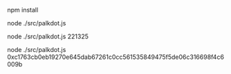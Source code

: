 npm install

node ./src/palkdot.js 

node ./src/palkdot.js 221325

node ./src/palkdot.js 0xc1763cb0eb19270e645dab67261c0cc561535849475f5de06c316698f4c6009b
